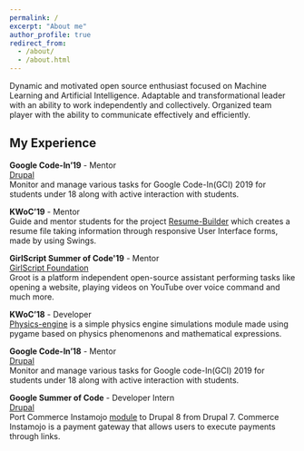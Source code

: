 ```yaml
---
permalink: /
excerpt: "About me"
author_profile: true
redirect_from: 
  - /about/
  - /about.html
---
```

Dynamic and motivated open source enthusiast focused on Machine Learning and Artificial Intelligence. Adaptable and transformational leader with an ability to work independently and collectively. Organized team player with the ability to communicate effectively and efficiently.


My Experience
-------------
**Google Code-In’19** - Mentor  
[Drupal](https://www.drupal.org)  
Monitor and manage various tasks for Google Code-In(GCI) 2019 for students under 18
along with active interaction with students.

**KWoC’19** - Mentor  
Guide and mentor students for the project [Resume-Builder](https://github.com/BhanuPrakashNani/Resume-Builder-Java) which creates a resume file taking information through responsive User Interface forms, made by using
Swings.

**GirlScript Summer of Code'19** - Mentor  
[GirlScript Foundation](https://www.girlscript.tech/home)  
Groot is a platform independent open-source assistant performing tasks like opening a
website, playing videos on YouTube over voice command and much more.

**KWoC’18** - Developer  
[Physics-engine](https://github.com/MUKESHSIHAG/physics-simulation) is a simple physics engine simulations module made using pygame based
on physics phenomenons and mathematical expressions.

**Google Code-In’18** - Mentor  
[Drupal](https://www.drupal.org)  
Monitor and manage various tasks for Google code-In(GCI) 2019 for students under 18
along with active interaction with students.

**Google Summer of Code** - Developer Intern  
[Drupal](https://www.drupal.org)  
Port Commerce Instamojo [module](https://github.com/BhanuPrakashNani/Commerce-Instamojo) to Drupal 8 from Drupal 7. Commerce Instamojo is a
payment gateway that allows users to execute payments through links.

